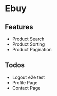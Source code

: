 # Ebuy

## Features

- Product Search
- Product Sorting
- Product Pagination

## Todos

- Logout e2e test
- Profile Page
- Contact Page
